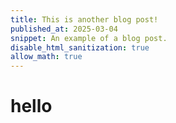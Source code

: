 ```yaml
---
title: This is another blog post!
published_at: 2025-03-04
snippet: An example of a blog post.
disable_html_sanitization: true
allow_math: true
---
```


# hello
